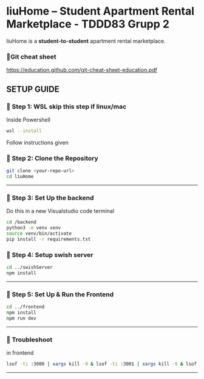 # liuHome – Student Apartment Rental Marketplace - TDDD83 Grupp 2

liuHome is a **student-to-student** apartment rental marketplace.  
### **🔹Git cheat sheet**
https://education.github.com/git-cheat-sheet-education.pdf  

## SETUP GUIDE

### **🔹 Step 1: WSL skip this step if linux/mac**
Inside Powershell 
```bash
wsl --install
```
Follow instructions given

### **🔹 Step 2: Clone the Repository**
```bash
git clone <your-repo-url>
cd liuHome
```
---
### **🔹 Step 3: Set Up the backend**
Do this in a new Visualstudio code terminal
```bash
cd /backend
python3 -m venv venv       
source venv/bin/activate    
pip install -r requirements.txt 

```

### **🔹 Step 4: Setup swish server**
```bash
cd ../swishServer
npm install
```
---
### **🔹 Step 5: Set Up & Run the Frontend**
```bash
cd ../frontend
npm install    
npm run dev
```


---
### **🔹 Troubleshoot**
in frontend
```bash
lsof -ti :3000 | xargs kill -9 & lsof -ti :3001 | xargs kill -9 & lsof -ti :3005 | xargs kill -9 & clear & npm run dev
```



---
